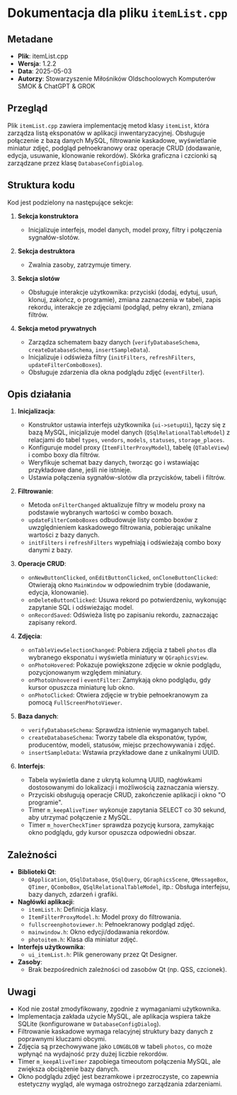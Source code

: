 # Dokumentacja dla pliku `itemList.cpp`

## Metadane
- **Plik**: itemList.cpp
- **Wersja**: 1.2.2
- **Data**: 2025-05-03
- **Autorzy**: Stowarzyszenie Miłośników Oldschoolowych Komputerów SMOK & ChatGPT & GROK

## Przegląd
Plik `itemList.cpp` zawiera implementację metod klasy `itemList`, która zarządza listą eksponatów w aplikacji inwentaryzacyjnej. Obsługuje połączenie z bazą danych MySQL, filtrowanie kaskadowe, wyświetlanie miniatur zdjęć, podgląd pełnoekranowy oraz operacje CRUD (dodawanie, edycja, usuwanie, klonowanie rekordów). Skórka graficzna i czcionki są zarządzane przez klasę `DatabaseConfigDialog`.

## Struktura kodu
Kod jest podzielony na następujące sekcje:

1. **Sekcja konstruktora**  
   - Inicjalizuje interfejs, model danych, model proxy, filtry i połączenia sygnałów-slotów.

2. **Sekcja destruktora**  
   - Zwalnia zasoby, zatrzymuje timery.

3. **Sekcja slotów**  
   - Obsługuje interakcje użytkownika: przyciski (dodaj, edytuj, usuń, klonuj, zakończ, o programie), zmiana zaznaczenia w tabeli, zapis rekordu, interakcje ze zdjęciami (podgląd, pełny ekran), zmiana filtrów.

4. **Sekcja metod prywatnych**  
   - Zarządza schematem bazy danych (`verifyDatabaseSchema`, `createDatabaseSchema`, `insertSampleData`).
   - Inicjalizuje i odświeża filtry (`initFilters`, `refreshFilters`, `updateFilterComboBoxes`).
   - Obsługuje zdarzenia dla okna podglądu zdjęć (`eventFilter`).

## Opis działania
1. **Inicjalizacja**:
   - Konstruktor ustawia interfejs użytkownika (`ui->setupUi`), łączy się z bazą MySQL, inicjalizuje model danych (`QSqlRelationalTableModel`) z relacjami do tabel `types`, `vendors`, `models`, `statuses`, `storage_places`.
   - Konfiguruje model proxy (`ItemFilterProxyModel`), tabelę (`QTableView`) i combo boxy dla filtrów.
   - Weryfikuje schemat bazy danych, tworząc go i wstawiając przykładowe dane, jeśli nie istnieje.
   - Ustawia połączenia sygnałów-slotów dla przycisków, tabeli i filtrów.

2. **Filtrowanie**:
   - Metoda `onFilterChanged` aktualizuje filtry w modelu proxy na podstawie wybranych wartości w combo boxach.
   - `updateFilterComboBoxes` odbudowuje listy combo boxów z uwzględnieniem kaskadowego filtrowania, pobierając unikalne wartości z bazy danych.
   - `initFilters` i `refreshFilters` wypełniają i odświeżają combo boxy danymi z bazy.

3. **Operacje CRUD**:
   - `onNewButtonClicked`, `onEditButtonClicked`, `onCloneButtonClicked`: Otwierają okno `MainWindow` w odpowiednim trybie (dodawanie, edycja, klonowanie).
   - `onDeleteButtonClicked`: Usuwa rekord po potwierdzeniu, wykonując zapytanie SQL i odświeżając model.
   - `onRecordSaved`: Odświeża listę po zapisaniu rekordu, zaznaczając zapisany rekord.

4. **Zdjęcia**:
   - `onTableViewSelectionChanged`: Pobiera zdjęcia z tabeli `photos` dla wybranego eksponatu i wyświetla miniatury w `QGraphicsView`.
   - `onPhotoHovered`: Pokazuje powiększone zdjęcie w oknie podglądu, pozycjonowanym względem miniatury.
   - `onPhotoUnhovered` i `eventFilter`: Zamykają okno podglądu, gdy kursor opuszcza miniaturę lub okno.
   - `onPhotoClicked`: Otwiera zdjęcie w trybie pełnoekranowym za pomocą `FullScreenPhotoViewer`.

5. **Baza danych**:
   - `verifyDatabaseSchema`: Sprawdza istnienie wymaganych tabel.
   - `createDatabaseSchema`: Tworzy tabele dla eksponatów, typów, producentów, modeli, statusów, miejsc przechowywania i zdjęć.
   - `insertSampleData`: Wstawia przykładowe dane z unikalnymi UUID.

6. **Interfejs**:
   - Tabela wyświetla dane z ukrytą kolumną UUID, nagłówkami dostosowanymi do lokalizacji i możliwością zaznaczania wierszy.
   - Przyciski obsługują operacje CRUD, zakończenie aplikacji i okno "O programie".
   - Timer `m_keepAliveTimer` wykonuje zapytania SELECT co 30 sekund, aby utrzymać połączenie z MySQL.
   - Timer `m_hoverCheckTimer` sprawdza pozycję kursora, zamykając okno podglądu, gdy kursor opuszcza odpowiedni obszar.

## Zależności
- **Biblioteki Qt**:
  - `QApplication`, `QSqlDatabase`, `QSqlQuery`, `QGraphicsScene`, `QMessageBox`, `QTimer`, `QComboBox`, `QSqlRelationalTableModel`, itp.: Obsługa interfejsu, bazy danych, zdarzeń i grafiki.
- **Nagłówki aplikacji**:
  - `itemList.h`: Definicja klasy.
  - `ItemFilterProxyModel.h`: Model proxy do filtrowania.
  - `fullscreenphotoviewer.h`: Pełnoekranowy podgląd zdjęć.
  - `mainwindow.h`: Okno edycji/dodawania rekordów.
  - `photoitem.h`: Klasa dla miniatur zdjęć.
- **Interfejs użytkownika**:
  - `ui_itemList.h`: Plik generowany przez Qt Designer.
- **Zasoby**:
  - Brak bezpośrednich zależności od zasobów Qt (np. QSS, czcionek).

## Uwagi
- Kod nie został zmodyfikowany, zgodnie z wymaganiami użytkownika.
- Implementacja zakłada użycie MySQL, ale aplikacja wspiera także SQLite (konfigurowane w `DatabaseConfigDialog`).
- Filtrowanie kaskadowe wymaga relacyjnej struktury bazy danych z poprawnymi kluczami obcymi.
- Zdjęcia są przechowywane jako `LONGBLOB` w tabeli `photos`, co może wpłynąć na wydajność przy dużej liczbie rekordów.
- Timer `m_keepAliveTimer` zapobiega timeoutom połączenia MySQL, ale zwiększa obciążenie bazy danych.
- Okno podglądu zdjęć jest bezramkowe i przezroczyste, co zapewnia estetyczny wygląd, ale wymaga ostrożnego zarządzania zdarzeniami.